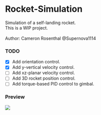 # Rocket-Simulation
Simulation of a self-landing rocket.
<br>
This is a WIP project.
<br><br>
Author: Cameron Rosenthal @Supernova1114
<br>

### TODO
- [x] Add orientation control.
- [x] Add y-vertical velocity control.
- [ ] Add xz-planar velocity control.
- [ ] Add 3D rocket position control.
- [ ] Add torque-based PID control to gimbal.

### Preview

![](repo-images/rocket-landing.gif)
